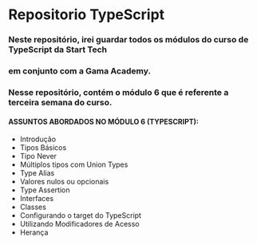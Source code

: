 # Repositorio TypeScript

### Neste repositório, irei guardar todos os módulos do curso de TypeScript da Start Tech 
### em conjunto com a Gama Academy. 
### Nesse repositório, contém o módulo 6 que é referente a terceira semana do curso.

#### ASSUNTOS ABORDADOS NO MÓDULO 6 (TYPESCRIPT):

* Introdução
* Tipos Básicos
* Tipo Never
* Múltiplos tipos com Union Types
* Type Alias
* Valores nulos ou opcionais
* Type Assertion
* Interfaces
* Classes
* Configurando o target do TypeScript
* Utilizando Modificadores de Acesso
* Herança
